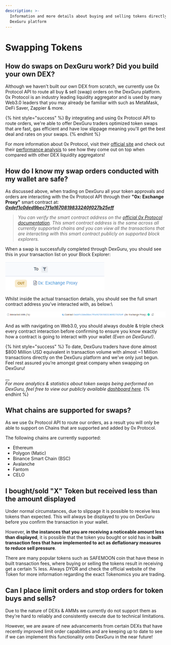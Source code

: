 ```yaml
---
description: >-
  Information and more details about buying and selling tokens directly on the
  DexGuru platform
---
```


# Swapping Tokens

## **How do swaps on DexGuru work? Did you build your own DEX?**

Although we haven't built our own DEX from scratch, we currently use 0x Protocol API to route all buy & sell (swap) orders on the DexGuru platform. 0x Protocol is an industry leading liquidity aggregator and is used by many Web3.0 leaders that you may already be familiar with such as MetaMask, DeFi Saver, Zappier & more.

{% hint style="success" %}
By integrating and using 0x Protocol API to route orders, we're able to offer DexGuru traders optimized token swaps that are fast, gas efficient and have low slippage meaning you'll get the best deal and rates on your swaps.
{% endhint %}

For more information about 0x Protocol, visit their [official site](https://0x.org) and check out their [performance analysis](https://blog.0xproject.com/a-comprehensive-analysis-on-dex-liquidity-aggregators-performance-dfb9654b0723) to see how they come out on top when compared with other DEX liquidity aggregators!

## **How do I know my swap orders conducted with my wallet are safe?**

As discussed above, when trading on DexGuru all your token approvals and orders are interacting with the 0x Protocol API through their **"0x: Exchange Proxy"** smart contract at: [_**0xdef1c0ded9bec7f1a1670819833240f027b25eff**_](https://etherscan.io/address/0xdef1c0ded9bec7f1a1670819833240f027b25eff)&#x20;

> _You can verify the smart contract address on the_ [_official 0x Protocol documentation_](https://0x.org/docs/guides/0x-cheat-sheet)_. This smart contract address is the same across all currently supported chains and you can view all the transactions that are interacting with this smart contract publicly on supported block explorers._

When a swap is successfully completed through DexGuru, you should see this in your transaction list on your Block Explorer:

![Transaction List on EtherScan](<../.gitbook/assets/image (29).png>)

Whilst inside the actual transaction details, you should see the full smart contract address you’ve interacted with, as below:\


![Transaction Details on EtherScan](<../.gitbook/assets/image (25).png>)

And as with navigating on Web3.0, you should always double & triple check every contract interaction before confirming to ensure you know exactly how a contract is going to interact with your wallet _(Even on DexGuru!)_.

{% hint style="success" %}
To date, DexGuru traders have done almost $800 Million USD equivalent in transaction volume with almost \~1 Million transactions directly on the DexGuru platform and we've only just begun. Feel rest assured you’re amongst great company when swapping on DexGuru!

__\
_For more analytics & statistics about token swaps being performed on DexGuru, feel free to view our publicly available_ [_dashboard here_](https://metabase.spaceship.0x.org/public/dashboard/e79bb86a-6777-4655-88fd-6453fdbefe0f?affiliate\_address=0x720c9244473dfc596547c1f7b6261c7112a3dad4)_._
{% endhint %}

## **What chains are supported for swaps?**

As we use 0x Protocol API to route our orders, as a result you will only be able to support on Chains that are supported and added by 0x Protocol.

The following chains are currently supported:&#x20;

* Ethereum
* Polygon (Matic)
* Binance Smart Chain (BSC)
* Avalanche
* Fantom
* CELO

## I **bought/sold** "X" Token but received less than the amount displayed

Under normal circumstances, due to slippage it is possible to receive less tokens than expected. This will always be displayed to you on DexGuru before you confirm the transaction in your wallet.

However, **in the instances that you are receiving a noticeable amount less than displayed**, it is possible that the token you bought or sold has in **built transaction fees that have implemented to act as deflationary measures to reduce sell pressure**_._

There are many popular tokens such as SAFEMOON coin that have these in built transaction fees, where buying or selling the tokens result in receiving get a certain % less. Always DYOR and check the official website of the Token for more information regarding the exact Tokenomics you are trading.

## **Can I place limit orders and stop orders for token buys and sells?**

Due to the nature of DEXs & AMMs we currently do not support them as they're hard to reliably and consistently execute due to technical limitations.&#x20;

However, we are aware of new advancements from certain DEXs that have recently improved limit order capabilities and are keeping up to date to see if we can implement this functionality onto DexGuru in the near future!
